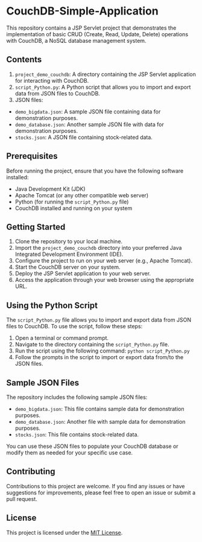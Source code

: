 # CouchDB-Simple-Application

This repository contains a JSP Servlet project that demonstrates the implementation of basic CRUD (Create, Read, Update, Delete) operations with CouchDB, a NoSQL database management system.

## Contents

1. `project_demo_couchdb`: A directory containing the JSP Servlet application for interacting with CouchDB.
2. `script_Python.py`: A Python script that allows you to import and export data from JSON files to CouchDB.
3. JSON files:
  - `demo_bigdata.json`: A sample JSON file containing data for demonstration purposes.
  - `demo_database.json`: Another sample JSON file with data for demonstration purposes.
  - `stocks.json`: A JSON file containing stock-related data.

## Prerequisites

Before running the project, ensure that you have the following software installed:

- Java Development Kit (JDK)
- Apache Tomcat (or any other compatible web server)
- Python (for running the `script_Python.py` file)
- CouchDB installed and running on your system

## Getting Started

1. Clone the repository to your local machine.
2. Import the `project_demo_couchdb` directory into your preferred Java Integrated Development Environment (IDE).
3. Configure the project to run on your web server (e.g., Apache Tomcat).
4. Start the CouchDB server on your system.
5. Deploy the JSP Servlet application to your web server.
6. Access the application through your web browser using the appropriate URL.

## Using the Python Script

The `script_Python.py` file allows you to import and export data from JSON files to CouchDB. To use the script, follow these steps:

1. Open a terminal or command prompt.
2. Navigate to the directory containing the `script_Python.py` file.
3. Run the script using the following command: `python script_Python.py`
4. Follow the prompts in the script to import or export data from/to the JSON files.

## Sample JSON Files

The repository includes the following sample JSON files:

- `demo_bigdata.json`: This file contains sample data for demonstration purposes.
- `demo_database.json`: Another file with sample data for demonstration purposes.
- `stocks.json`: This file contains stock-related data.

You can use these JSON files to populate your CouchDB database or modify them as needed for your specific use case.

## Contributing

Contributions to this project are welcome. If you find any issues or have suggestions for improvements, please feel free to open an issue or submit a pull request.

## License

This project is licensed under the [MIT License](LICENSE).
